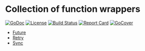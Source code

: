 # Collection of function wrappers

[![GoDoc][godoc-badge]][godoc-link]
[![License][license-badge]][license-link]
[![Build Status][circleci-badge]][circleci-link]
[![Report Card][report-badge]][report-link]
[![GoCover][cover-badge]][cover-link]

- [Future](future/README.md)
- [Retry](retry/README.md)
- [Sync](sync/README.md)

[godoc-badge]: https://godoc.org/github.com/tiny-go/fn?status.svg
[godoc-link]: https://godoc.org/github.com/tiny-go/fn
[license-badge]: https://img.shields.io/:license-MIT-green.svg
[license-link]: https://opensource.org/licenses/MIT
[circleci-badge]: https://circleci.com/gh/tiny-go/fn.svg?style=shield
[circleci-link]: https://circleci.com/gh/tiny-go/fn
[report-badge]: https://goreportcard.com/badge/github.com/tiny-go/fn
[report-link]: https://goreportcard.com/report/github.com/tiny-go/fn
[cover-badge]: https://gocover.io/_badge/github.com/tiny-go/fn
[cover-link]: https://gocover.io/github.com/tiny-go/fn
